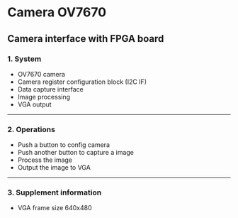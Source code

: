 # Camera OV7670
## Camera interface with FPGA board

### 1. System
- OV7670 camera
- Camera register configuration block (I2C IF)
- Data capture interface
- Image processing
- VGA output
------

### 2. Operations
- Push a button to config camera
- Push another button to capture a image
- Process the image
- Output the image to VGA
------

### 3. Supplement information
- VGA frame size 640x480
